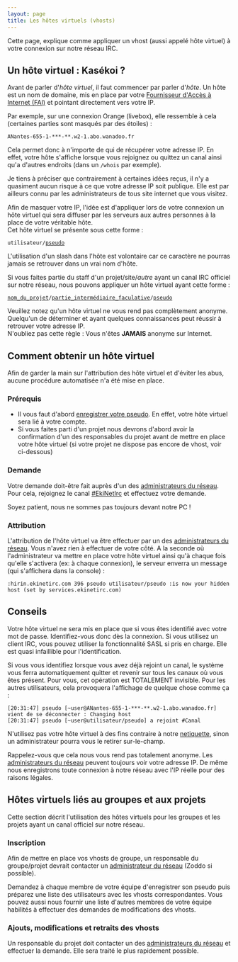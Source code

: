 ```yaml
---
layout: page
title: Les hôtes virtuels (vhosts)
---
```


Cette page, explique comme appliquer un vhost (aussi appelé hôte virtuel) à votre connexion sur notre réseau IRC.


## Un hôte virtuel : Kasékoi ?
Avant de parler d'*hôte virtuel*, il faut commencer par parler d'*hôte*.
Un hôte est un nom de domaine, mis en place par votre [Fournisseur d'Accès à Internet (FAI)](https://fr.wikipedia.org/wiki/Fournisseur_d%27acc%C3%A8s_%C3%A0_Internet) et pointant directement vers votre IP.

Par exemple, sur une connexion Orange (livebox), elle ressemble à cela (certaines parties sont masqués par des étoiles) :
<pre><code>ANantes-655-1-***-**.w2-1.abo.wanadoo.fr
</code></pre>

Cela permet donc à n'importe de qui de récupérer votre adresse IP.
En effet, votre hôte s'affiche lorsque vous rejoignez ou quittez un canal ainsi qu'a d'autres endroits (dans un `/whois` par exemple).

Je tiens à préciser que contrairement à certaines idées reçus, il n'y a quasiment aucun risque à ce que votre adresse IP soit publique. Elle est par ailleurs connu par les administrateurs de tous site internet que vous visitez.

Afin de masquer votre IP, l'idée est d'appliquer lors de votre connexion un hôte virtuel qui sera diffuser par les serveurs aux autres personnes à la place de votre véritable hôte.  
Cet hôte virtuel se présente sous cette forme :
<pre><code>utilisateur/<u>pseudo</u>
</code></pre>
L'utilisation d'un slash dans l'hôte est volontaire car ce caractère ne pourras jamais se retrouver dans un vrai nom d'hôte.

Si vous faites partie du staff d'un projet/site/*autre* ayant un canal IRC officiel sur notre réseau, nous pouvons appliquer un hôte virtuel ayant cette forme :
<pre><code><u>nom_du_projet</u>/<u>partie_intermédiaire_faculative</u>/<u>pseudo</u>
</code></pre>

Veuillez notez qu'un hôte virtuel ne vous rend pas complètement anonyme. Quelqu'un de déterminer et ayant quelques connaissances peut réussir à retrouver votre adresse IP.  
N'oubliez pas cette règle : Vous n'êtes **JAMAIS** anonyme sur Internet.


## Comment obtenir un hôte virtuel
Afin de garder la main sur l'attribution des hôte virtuel et d'éviter les abus, aucune procédure automatisée n'a été mise en place.

### Prérequis
* Il vous faut d'abord [enregistrer votre pseudo](/docs/services/enregistrement.html). En effet, votre hôte virtuel sera lié à votre compte.
* Si vous faites parti d'un projet nous devrons d'abord avoir la confirmation d'un des responsables du projet avant de mettre en place votre hôte virtuel
(si votre projet ne dispose pas encore de vhost, voir ci-dessous)

### Demande
Votre demande doit-être fait auprès d'un des [administrateurs du réseau](/equipe.html).
Pour cela, rejoignez le canal [#EkiNetIrc](irc://irc.ekinetirc.com/#EkiNetIrc) et effectuez votre demande.

Soyez patient, nous ne sommes pas toujours devant notre PC !

### Attribution
L'attribution de l'hôte virtuel va être effectuer par un des [administrateurs du réseau](/equipe.html). Vous n'avez rien à effectuer de votre côté.
A la seconde où l'administrateur va mettre en place votre hôte virtuel ainsi qu'à chaque fois qu'elle s'activera (ex: à chaque connexion), le serveur enverra un message (qui s'affichera dans la console) :
<pre><code>:hirin.ekinetirc.com 396 pseudo utilisateur/pseudo :is now your hidden host (set by services.ekinetirc.com)
</code></pre>


## Conseils
Votre hôte virtuel ne sera mis en place que si vous êtes identifié avec votre mot de passe. Identifiez-vous donc dès la connexion.
Si vous utilisez un client IRC, vous pouvez utiliser la fonctionnalité SASL si pris en charge. Elle est quasi infaillible pour l'identification.

Si vous vous identifiez lorsque vous avez déjà rejoint un canal, le système vous ferra automatiquement quitter et revenir sur tous les canaux où vous êtes présent.
Pour vous, cet opération est TOTALEMENT invisible. Pour les autres utilisateurs, cela provoquera l'affichage de quelque chose comme ça :
<pre><code>[20:31:47] pseudo [~user@ANantes-655-1-***-**.w2-1.abo.wanadoo.fr] vient de se déconnecter : Changing host
[20:31:47] pseudo [~user@utilisateur/pseudo] a rejoint #Canal
</code></pre>

N'utilisez pas votre hôte virtuel à des fins contraire à notre [netiquette](/netiquette/), sinon un administrateur pourra vous le retirer sur-le-champ.

Rappelez-vous que cela nous vous rend pas totalement anonyme. Les [administrateurs du réseau](/equipe.html) peuvent toujours voir votre adresse IP.
De même nous enregistrons toute connexion à notre réseau avec l'IP réelle pour des raisons légales.


## Hôtes virtuels liés au groupes et aux projets
Cette section décrit l'utilisation des hôtes virtuels pour les groupes et les projets ayant un canal officiel sur notre réseau.

### Inscription
Afin de mettre en place vos vhosts de groupe, un responsable du groupe/projet devrait contacter un [administrateur du réseau](/equipe.html) (Zoddo si possible).

Demandez à chaque membre de votre équipe d'enregistrer son pseudo puis préparez une liste des utilisateurs avec les vhosts correspondantes.
Vous pouvez aussi nous fournir une liste d'autres membres de votre équipe habilités à effectuer des demandes de modifications des vhosts.

### Ajouts, modifications et retraits des vhosts
Un responsable du projet doit contacter un des [administrateurs du réseau](/equipe.html) et effectuer la demande.
Elle sera traité le plus rapidement possible.
